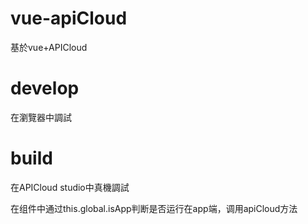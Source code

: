 # vue-apiCloud

基於vue+APICloud

# develop
在瀏覽器中調試

# build
在APICloud studio中真機調試

在组件中通过this.global.isApp判断是否运行在app端，调用apiCloud方法
